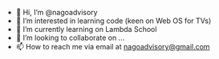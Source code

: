 - 👋 Hi, I’m @nagoadvisory
- 👀 I’m interested in learning code (keen on Web OS for TVs)
- 🌱 I’m currently learning on Lambda School
- 💞️ I’m looking to collaborate on ...
- 📫 How to reach me via email at nagoadvisory@gmail.com

<!---
nagoadvisory/nagoadvisory is a ✨ special ✨ repository because its `README.md` (this file) appears on your GitHub profile.
You can click the Preview link to take a look at your changes.
--->
